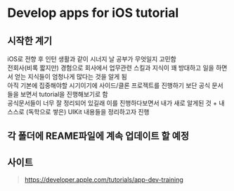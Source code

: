 # Develop apps for iOS tutorial

## 시작한 계기

iOS로 전향 후 인턴 생활과 같이 시너지 날 공부가 무엇일지 고민함
<br/>
전회사(비록 짧지만) 경험으로 회사에서 업무관련 스킬과 지식이 꽤 방대하고 일을 하면서 얻는 지식들이 엄청나게 많다는 것을 알게 됨
<br/>
아직 기본에 집중해야할 시기이기에 사이드/클론 프로젝트를 진행하기 보단 공식 문서들을 보면서 tutorial을 진행해보기로 함
<br/>
공식문서들이 너무 잘 정리되어 있길래 이를 진행하다보면서 내가 새로 알게된 것 + 내 스스로 (독학으로 쌓은) UIKit 내용들을 정리하고자 진행
<br/>

## 각 폴더에 REAME파일에 계속 업데이트 할 예정

## 사이트

> https://developer.apple.com/tutorials/app-dev-training

